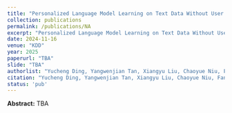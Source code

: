 ```yaml
---
title: "Personalized Language Model Learning on Text Data Without User Identifiers"
collection: publications
permalink: /publications/NA
excerpt: "Personalized Language Model Learning on Text Data Without User Identifiers"
date: 2024-11-16
venue: "KDD"
year: 2025
paperurl: "TBA"
slide: "TBA"
authorlist: "Yucheng Ding, Yangwenjian Tan, Xiangyu Liu, Chaoyue Niu, Fandong Meng, Jie Zhou, Ning Liu, Fan Wu, Guihai Chen"
citation: "Yucheng Ding, Yangwenjian Tan, Xiangyu Liu, Chaoyue Niu, Fandong Meng, Jie Zhou, Ning Liu, Fan Wu, Guihai Chen. 2025. Personalized Language Model Learning on Text Data Without User Identifiers. In Proceedings of the 31th ACM SIGKDD Conference on Knowledge Discovery & Data Mining (KDD'25), Aug 3-7, 2025, Toronto, ON, Canada, 11 pages."
status: 'pub'
---
```

**Abstract:**
TBA
